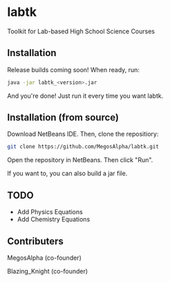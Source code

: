 # labtk
Toolkit for Lab-based High School Science Courses

## Installation
Release builds coming soon!
When ready, run:
```bash
java -jar labtk_<version>.jar
```
And you're done! Just run it every time you want labtk.

## Installation (from source)
Download NetBeans IDE. Then, clone the repositiory:
```bash
git clone https://github.com/MegosAlpha/labtk.git
```
Open the repository in NetBeans. Then click "Run".

If you want to, you can also build a jar file.
## TODO
- Add Physics Equations
- Add Chemistry Equations

## Contributers
MegosAlpha (co-founder)

Blazing_Knight (co-founder)
